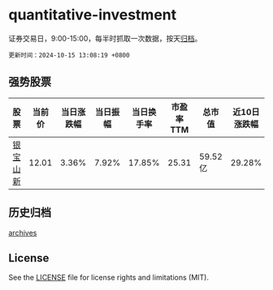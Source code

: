 # quantitative-investment

证券交易日，9:00-15:00，每半时抓取一次数据，按天[归档](archives)。

`更新时间：2024-10-15 13:08:19 +0800`

## 强势股票

|股票|当前价|当日涨跌幅|当日振幅|当日换手率|市盈率TTM|总市值|近10日涨跌幅|
|----|----|----|----|----|----|----|----|
|[银宝山新](https://xueqiu.com/S/SZ002786)|12.01|3.36%|7.92%|17.85%|25.31|59.52亿|29.28%|

## 历史归档

[archives](archives)

## License

See the [LICENSE](LICENSE) file for license rights and limitations (MIT).